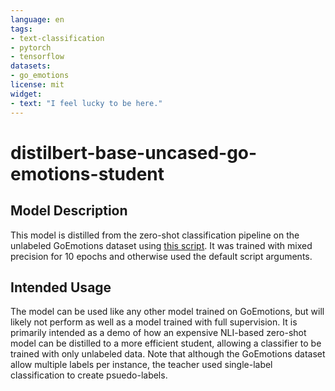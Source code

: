 ```yaml
---
language: en
tags:
- text-classification
- pytorch
- tensorflow
datasets:
- go_emotions
license: mit
widget:
- text: "I feel lucky to be here."
---
```


# distilbert-base-uncased-go-emotions-student

## Model Description

This model is distilled from the zero-shot classification pipeline on the unlabeled GoEmotions dataset using [this
script](https://github.com/huggingface/transformers/tree/master/examples/research_projects/zero-shot-distillation).
It was trained with mixed precision for 10 epochs and otherwise used the default script arguments. 

## Intended Usage

The model can be used like any other model trained on GoEmotions, but will likely not perform as well as a model
trained with full supervision. It is primarily intended as a demo of how an expensive NLI-based zero-shot model
can be distilled to a more efficient student, allowing a classifier to be trained with only unlabeled data. Note
that although the GoEmotions dataset allow multiple labels per instance, the teacher used single-label 
classification to create psuedo-labels.
